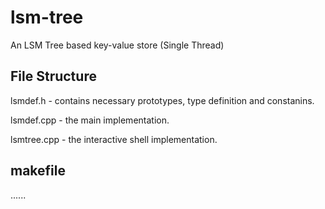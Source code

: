 # lsm-tree
An LSM Tree based key-value store (Single Thread)

## File Structure
 lsmdef.h - contains necessary prototypes, type definition and constanins.
 
 lsmdef.cpp - the main implementation.
 
 lsmtree.cpp - the interactive shell implementation.
 
 ## makefile
 ......
